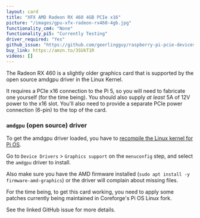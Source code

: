 ```yaml
---
layout: card
title: "XFX AMD Radeon RX 460 4GB PCIe x16"
picture: "/images/gpu-xfx-radeon-rx460-4gb.jpg"
functionality_cm4: "None"
functionality_pi5: "Currently Testing"
driver_required: "Yes"
github_issue: "https://github.com/geerlingguy/raspberry-pi-pcie-devices/issues/564"
buy_link: https://amzn.to/3SUkT1R
videos: []
---
```

The Radeon RX 460 is a slightly older graphics card that is supported by the open source amdgpu driver in the Linux Kernel.

It requires a PCIe x16 connection to the Pi 5, so you will need to fabricate one yourself (for the time being). You should also supply _at least_ 5A of 12V power to the x16 slot. You'll also need to provide a separate PCIe power connection (6-pin) to the top of the card.

### `amdgpu` (open source) driver

To get the amdgpu driver loaded, you have to [recompile the Linux kernel for Pi OS](https://github.com/geerlingguy/raspberry-pi-pcie-devices/tree/master/extras/cross-compile).

Go to `Device Drivers` > `Graphics support` on the `menuconfig` step, and select the `amdgpu` driver to install.

Also make sure you have the AMD firmware installed (`sudo apt install -y firmware-amd-graphics`) or the driver will complain about missing files.

For the time being, to get this card working, you need to apply some patches currently being maintained in Coreforge's Pi OS Linux fork.

See the linked GitHub issue for more details.
